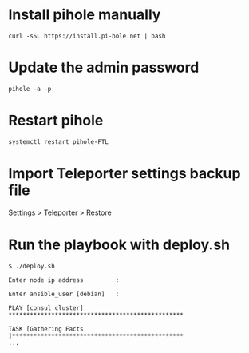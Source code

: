 # Install pihole manually 
```
curl -sSL https://install.pi-hole.net | bash
```

# Update the admin password
```
pihole -a -p
```

# Restart pihole
```
systemctl restart pihole-FTL
```

# Import Teleporter settings backup file
Settings > Teleporter > Restore

# Run the playbook with deploy.sh
```
$ ./deploy.sh 

Enter node ip address         : 

Enter ansible_user [debian]   : 

PLAY [consul cluster] *************************************************

TASK [Gathering Facts ]************************************************
...
```
